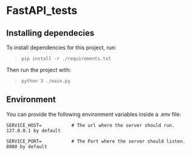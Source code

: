 # FastAPI_tests
## Installing dependecies
To install dependencies for this project, run:
>`pip install -r ./requirements.txt`

Then run the project with:
>`python 3 ./main.py`
## Environment
You can provide the following environment variables inside a .env file:

```
SERVICE_HOST=           # The url where the server should run. 127.0.0.1 by default

SERVICE_PORT=           # The Port where the server should listen. 8000 by default
```
